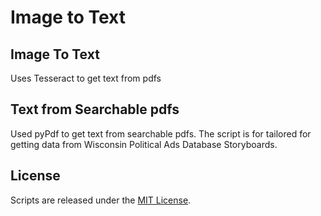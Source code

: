 # Image to Text

## Image To Text

Uses Tesseract to get text from pdfs

## Text from Searchable pdfs

Used pyPdf to get text from searchable pdfs. The script is for tailored for getting data from Wisconsin Political Ads Database Storyboards.

## License

Scripts are released under the [MIT License](https://github.com/soodoku/Lat-Long-to-Zip/blob/master/License%20for%20Scripts.md).